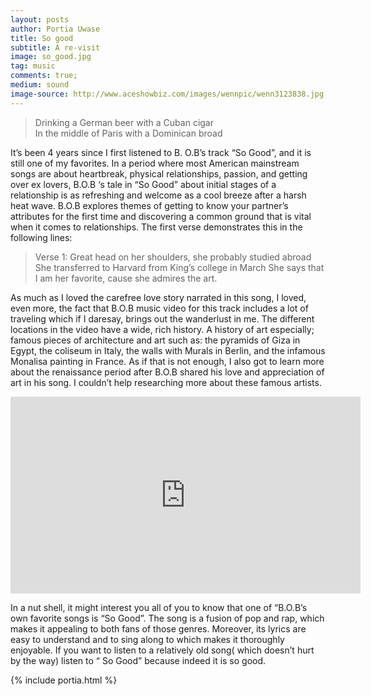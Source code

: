 ```yaml
---
layout: posts
author: Portia Uwase
title: So good
subtitle: A re-visit
image: so_good.jpg
tag: music
comments: true;
medium: sound
image-source: http://www.aceshowbiz.com/images/wennpic/wenn3123838.jpg
---
```


> Drinking a German beer with a Cuban cigar <br/>
In the middle of Paris with a Dominican broad



It’s been 4 years since I first listened to B. O.B’s track “So Good”, and it is still one of my favorites. In a period where most American mainstream songs are about heartbreak, physical relationships, passion, and getting over ex lovers, B.O.B ‘s tale in “So Good” about initial stages of a relationship is as refreshing and welcome as a cool breeze after a harsh heat wave. B.O.B explores themes of getting to know your partner’s attributes for the first time and discovering a common ground that is vital when it comes to relationships. The first verse demonstrates this in the following lines:

>Verse 1: Great head on her shoulders, she probably studied abroad
She transferred to Harvard from King’s college in March
She says that I am her favorite, cause she admires the art.

As much as I loved the carefree love story narrated in this song, I loved, even more, the fact that B.O.B music video for this track includes a lot of traveling which if I daresay, brings out the wanderlust in me. The different locations in the video have a wide, rich history. A history of art especially; famous pieces of architecture and art such as: the pyramids of Giza in Egypt, the coliseum in Italy, the walls with Murals in Berlin, and the infamous Monalisa painting in France. As if that is not enough, I also got to learn more about the renaissance period after B.O.B shared his love and appreciation of art in his song. I couldn’t help researching more about these famous artists.

<div class="video_wrap">
<iframe width="560" height="315" src="https://www.youtube.com/embed/IoBP24I2lwA" frameborder="0" allowfullscreen></iframe>
</div>

In a nut shell, it might interest you all of you to know that one of “B.O.B’s own favorite songs is “So Good”. The song is a fusion of pop and rap, which makes it appealing to both fans of those genres. Moreover, its lyrics are easy to understand and to sing along to which makes it thoroughly enjoyable. If you want to listen to a relatively old song( which doesn’t hurt by the way) listen to “ So Good” because indeed it is so good.


{% include portia.html %}
